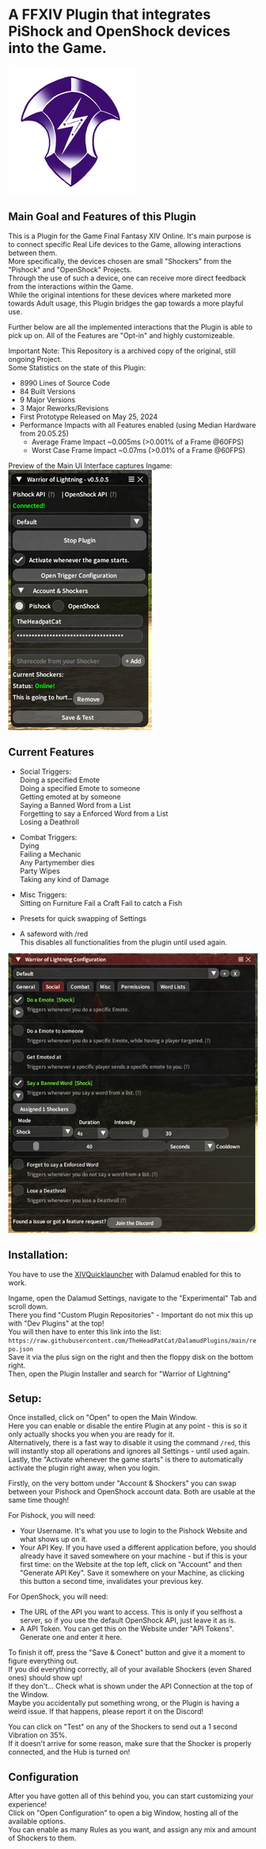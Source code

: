 


# A FFXIV Plugin that integrates PiShock and OpenShock devices into the Game.

![Plugin Icon](etc/iconSmall.png)

## Main Goal and Features of this Plugin  
  
This is a Plugin for the Game Final Fantasy XIV Online. It's main purpose is to connect specific Real Life devices to the Game, allowing interactions between them.  
More specifically, the devices chosen are small "Shockers" from the "Pishock" and "OpenShock" Projects.  
Through the use of such a device, one can receive more direct feedback from the interactions within the Game.  
While the original intentions for these devices where marketed more towards Adult usage, this Plugin bridges the gap towards a more playful use.  
  
Further below are all the implemented interactions that the Plugin is able to pick up on. All of the Features are "Opt-in" and highly customizeable.  
  
  
Important Note: This Repository is a archived copy of the original, still ongoing Project.  
Some Statistics on the state of this Plugin:  
- 8990 Lines of Source Code  
- 84 Built Versions  
- 9 Major Versions  
- 3 Major Reworks/Revisions  
- First Prototype Released on May 25, 2024  
- Performance Impacts with all Features enabled (using Median Hardware from 20.05.25)  
  - Average Frame Impact ~0.005ms (>0.001% of a Frame @60FPS)  
  - Worst Case Frame Impact ~0.07ms (>0.01% of a Frame @60FPS)  
    
    

Preview of the Main UI Interface captures Ingame:  
![Preview of Main Menu](etc/preview.png)
  
## Current Features
 - Social Triggers:  
 Doing a specified Emote  
 Doing a specified Emote to someone  
 Getting emoted at by someone  
 Saying a Banned Word from a List  
 Forgetting to say a Enforced Word from a List  
 Losing a Deathroll  
 
 - Combat Triggers:  
 Dying  
 Failing a Mechanic  
 Any Partymember dies  
 Party Wipes  
 Taking any kind of Damage  

 - Misc Triggers:  
 Sitting on Furniture
 Fail a Craft
 Fail to catch a Fish  

- Presets for quick swapping of Settings    

- A safeword with /red  
  This disables all functionalities from the plugin until used again.
  
  
![Preview of Configuration](etc/configPreview.png)
  
  
## Installation:  
  
You have to use the [XIVQuicklauncher](https://goatcorp.github.io/) with Dalamud enabled for this to work.  
  
Ingame, open the Dalamud Settings, navigate to the "Experimental" Tab and scroll down.  
There you find "Custom Plugin Repositories" - Important do not mix this up with "Dev Plugins" at the top!  
You will then have to enter this link into the list:  
`https://raw.githubusercontent.com/TheHeadPatCat/DalamudPlugins/main/repo.json`  
Save it via the plus sign on the right and then the floppy disk on the bottom right.  
Then, open the Plugin Installer and search for "Warrior of Lightning"  
  
  
## Setup:  
  
Once installed, click on "Open" to open the Main Window.  
Here you can enable or disable the entire Plugin at any point - this is so it only actually shocks you when you are ready for it.  
Alternatively, there is a fast way to disable it using the command `/red`, this will instantly stop all operations and ignores all Settings - until used again.  
Lastly, the "Activate whenever the game starts" is there to automatically activate the plugin right away, when you login.  
  
Firstly, on the very bottom under "Account & Shockers" you can swap between your Pishock and OpenShock account data. Both are usable at the same time though!  
  
For Pishock, you will need:  
- Your Username. It's what you use to login to the Pishock Website and what shows up on it.  
- Your API Key. If you have used a different application before, you should already have it saved somewhere on your machine - but if this is your first time: on the Website at the top left, click on "Account" and then "Generate API Key". Save it somewhere on your Machine, as clicking this button a second time, invalidates your previous key.  
  
For OpenShock, you will need:  
- The URL of the API you want to access. This is only if you selfhost a server, so if you use the default OpenShock API, just leave it as is.  
- A API Token. You can get this on the Website under "API Tokens". Generate one and enter it here.  

To finish it off, press the "Save & Conect" button and give it a moment to figure everything out.  
If you did everything correctly, all of your available Shockers (even Shared ones) should show up!  
If they don't... Check what is shown under the API Connection at the top of the Window.  
Maybe you accidentally put something wrong, or the Plugin is having a weird issue. If that happens, please report it on the Discord!  
  
You can click on "Test" on any of the Shockers to send out a 1 second Vibration on 35%.  
If it doesn't arrive for some reason, make sure that the Shocker is properly connected, and the Hub is turned on!  

## Configuration

After you have gotten all of this behind you, you can start customizing your experience!  
Click on "Open Configuration" to open a big Window, hosting all of the available options.  
You can enable as many Rules as you want, and assign any mix and amount of Shockers to them.  



